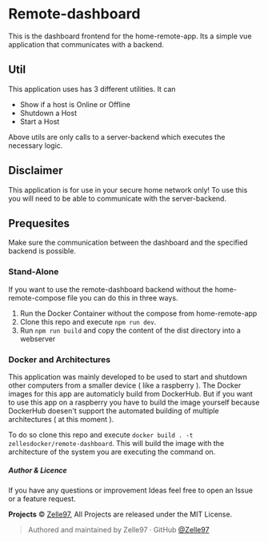 # Remote-dashboard

This is the dashboard frontend for the home-remote-app.
Its a simple vue application that communicates with a backend.

## Util

This application uses has 3 different utilities. It can 
 - Show if a host is Online or Offline
 - Shutdown a Host
 - Start a Host
 
Above utils are only calls to a server-backend which executes the necessary logic.
 
## Disclaimer

This application is for use in your secure home network only!
To use this you will need to be able to communicate with the server-backend.

## Prequesites

Make sure the communication between the dashboard and the specified backend is possible.

### Stand-Alone

If you want to use the remote-dashboard backend without the home-remote-compose file you can do this in three ways.

 1) Run the Docker Container without the compose from home-remote-app
 2) Clone this repo and execute ``` npm run dev ```.
 3) Run ``` npm run build ``` and copy the content of the dist directory into a webserver


### Docker and Architectures

This application was mainly developed to be used to start and shutdown other computers from a smaller device ( like a raspberry ).
The Docker images for this app are automaticly build from DockerHub.
But if you want to use this app on a raspberry you have to build the image yourself 
because DockerHub doesen't support the automated building of multiple architectures ( at this moment ).

To do so clone this repo and execute ``` docker build . -t zellesdocker/remote-dashboard ```.
This will build the image with the architecture of the system you are executing the command on.
 

##### Author & Licence

If you have any questions or improvement Ideas feel free to open an Issue or a feature request.

**Projects** © [Zelle97](https://github.com/Zelle97), All Projects are released under the MIT License.

> Authored and maintained by Zelle97 · GitHub [@Zelle97](https://github.com/Zelle97)
